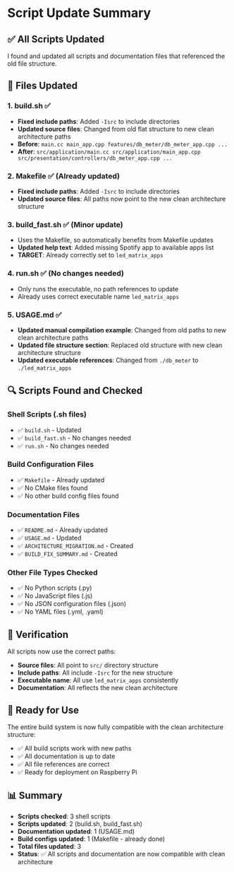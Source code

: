 # Script Update Summary

## ✅ All Scripts Updated

I found and updated all scripts and documentation files that referenced the old file structure.

## 📝 Files Updated

### 1. **build.sh** ✅
- **Fixed include paths**: Added `-Isrc` to include directories
- **Updated source files**: Changed from old flat structure to new clean architecture paths
- **Before**: `main.cc main_app.cpp features/db_meter/db_meter_app.cpp ...`
- **After**: `src/application/main.cc src/application/main_app.cpp src/presentation/controllers/db_meter_app.cpp ...`

### 2. **Makefile** ✅ (Already updated)
- **Fixed include paths**: Added `-Isrc` to include directories
- **Updated source files**: All paths now point to the new clean architecture structure

### 3. **build_fast.sh** ✅ (Minor update)
- Uses the Makefile, so automatically benefits from Makefile updates
- **Updated help text**: Added missing Spotify app to available apps list
- **TARGET**: Already correctly set to `led_matrix_apps`

### 4. **run.sh** ✅ (No changes needed)
- Only runs the executable, no path references to update
- Already uses correct executable name `led_matrix_apps`

### 5. **USAGE.md** ✅
- **Updated manual compilation example**: Changed from old paths to new clean architecture paths
- **Updated file structure section**: Replaced old structure with new clean architecture structure
- **Updated executable references**: Changed from `./db_meter` to `./led_matrix_apps`

## 🔍 Scripts Found and Checked

### Shell Scripts (.sh files)
- ✅ `build.sh` - Updated
- ✅ `build_fast.sh` - No changes needed
- ✅ `run.sh` - No changes needed

### Build Configuration Files
- ✅ `Makefile` - Already updated
- ✅ No CMake files found
- ✅ No other build config files found

### Documentation Files
- ✅ `README.md` - Already updated
- ✅ `USAGE.md` - Updated
- ✅ `ARCHITECTURE_MIGRATION.md` - Created
- ✅ `BUILD_FIX_SUMMARY.md` - Created

### Other File Types Checked
- ✅ No Python scripts (.py)
- ✅ No JavaScript files (.js)
- ✅ No JSON configuration files (.json)
- ✅ No YAML files (.yml, .yaml)

## 🧪 Verification

All scripts now use the correct paths:
- **Source files**: All point to `src/` directory structure
- **Include paths**: All include `-Isrc` for the new structure
- **Executable name**: All use `led_matrix_apps` consistently
- **Documentation**: All reflects the new clean architecture

## 🚀 Ready for Use

The entire build system is now fully compatible with the clean architecture structure:
- ✅ All build scripts work with new paths
- ✅ All documentation is up to date
- ✅ All file references are correct
- ✅ Ready for deployment on Raspberry Pi

## 📊 Summary

- **Scripts checked**: 3 shell scripts
- **Scripts updated**: 2 (build.sh, build_fast.sh)
- **Documentation updated**: 1 (USAGE.md)
- **Build configs updated**: 1 (Makefile - already done)
- **Total files updated**: 3
- **Status**: ✅ All scripts and documentation are now compatible with clean architecture
